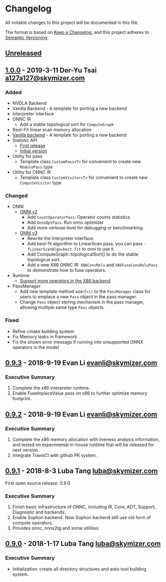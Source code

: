 # Changelog
All notable changes to this project will be documented in this file.

The format is based on [Keep a Changelog](https://keepachangelog.com/en/1.0.0/),
and this project adheres to [Semantic Versioning](https://semver.org/spec/v2.0.0.html).

## [Unreleased]

## [1.0.0] - 2019-3-11 Der-Yu Tsai <a127a127@skymizer.com>
### Added
- NVDLA Backend
- Vanilla Backend - A template for porting a new backend
- Interpreter interface
- ONNC IR
	- Add a stable topological sort for `ComputeGraph`
- Best-Fit linear scan memory allocation
- [Vanilla backend](https://github.com/ONNC/onnc/pull/97) - A template for porting a new backend
- Statistic API
    - [First release](./docs/api/statistics.md)
    - [Initial version](https://github.com/ONNC/onnc/pull/122) 
- Utility for pass
    - Template class `CustomPass<T>` for convenient to create new `ModulePass` type
- Utility for ONNC IR
    - Template class `CustomVisitor<T>` for convenient to create new `ComputeVisitor` type
### Changed
- ONNI
    - [ONNI v2](https://github.com/ONNC/onnc/pull/91)
        - Add `CountOperatorPass`: Operator counts statistics
        - Add `OnnxOptPass`: Run onnx optimizer
        - Add more verbose level for debugging or benchmarking.
    - [ONNI v3](https://github.com/ONNC/onnc/pull/133)
        - Rewrite the Interpreter interface.
        - Add best-fit algorithm to LinearScan pass, you can pass `-fLinearScanAlgo=best-fit` to onni to use it.
        - Add ComputeGraph::topologicalSort() to do the stable topological sort.
        - Add a new X86 ONNC IR: `X86ConvRelu` and `X86FuseConvReluPass` to demonstrate how to fuse operators.
- Runtime
    - [Support more operators in the X86 backend](https://github.com/ONNC/onnc/pull/100)
- PassManager
    - Add new template method `add<T>()` to the `PassManager` class for users to emplace a new `Pass` object in the pass manager.
    - Change `Pass` object storing mechanism in the pass manager, allowing multiple same type `Pass` objects.
### Fixed
 - Refine cmake building system
 - Fix Memory leaks in framework
 - Fix the shown error messags if running into unsupported ONNX operators in the model

## [0.9.3] - 2018-9-19 Evan Li  <evanli@skymizer.com>
### Executive Summary
1. Complete the x86 interpreter runtime. 
2. Enable FuseInplaceValue pass on x86 to further optimize memory footprint.

## [0.9.2] - 2018-9-19 Evan Li  <evanli@skymizer.com>
### Executive Summary
1. Complete the x86 memory allocation with liveness analysis information, and
   tested on experimental in-house runtime that will be released for 
   next version.
2. Integrate TravisCI with github PR system.

## [0.9.1] - 2018-8-3  Luba Tang <luba@skymizer.com>
First open source release: 0.9.0
### Executive Summary
1. Finish basic infrastructure of ONNC, including IR, Core, ADT, Support,
   Diagnostic and backends.
2. Enable Sophon backend. Now Sophon backend still use old form of compute
   operators.
3. Provides onnc, onnx2tg and some utilities.

## [0.9.0] - 2018-1-17	Luba Tang <luba@skymizer.com>
### Executive Summary
* Initialization: create all directory structures and auto-tool building system.

[Unreleased]: https://github.com/ONNC/onnc/compare/1.0.0...HEAD
[1.0.0]: https://github.com/ONNC/onnc/compare/0.9.3...1.0.0
[0.9.3]: https://github.com/ONNC/onnc/compare/0.9.2...0.9.3
[0.9.2]: https://github.com/ONNC/onnc/compare/0.9.1...0.9.2
[0.9.1]: https://github.com/ONNC/onnc/compare/0.9.0...0.9.1
[0.9.0]: https://github.com/ONNC/onnc/compare/57a6ca4bb7372a7a6cbcf1ce64695cb2aab99b8a...0.9.0

